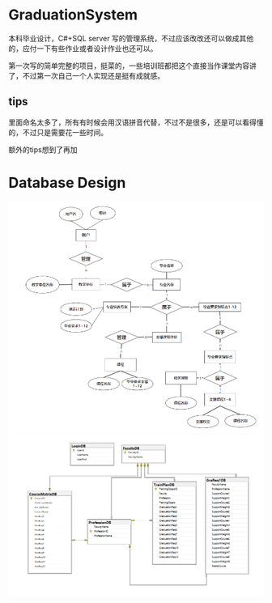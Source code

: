 # GraduationSystem
本科毕业设计，C#+SQL server 写的管理系统，不过应该改改还可以做成其他的，应付一下有些作业或者设计作业也还可以。

第一次写的简单完整的项目，挺菜的，一些培训班都把这个直接当作课堂内容讲了，不过第一次自己一个人实现还是挺有成就感。

## tips
里面命名太多了，所有有时候会用汉语拼音代替，不过不是很多，还是可以看得懂的，不过只是需要花一些时间。

额外的tips想到了再加

# Database Design
![image](https://github.com/MuYu-X/GraduationSystemManagement/blob/main/E-R%20Diagram.png)
![image](https://github.com/MuYu-X/GraduationSystemManagement/blob/main/relation%20table.png)




